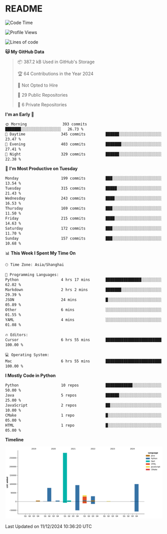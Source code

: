 # README

<!--START_SECTION:waka-->
![Code Time](http://img.shields.io/badge/Code%20Time-1%2C092%20hrs%2027%20mins-blue)

![Profile Views](http://img.shields.io/badge/Profile%20Views-30-blue)

![Lines of code](https://img.shields.io/badge/From%20Hello%20World%20I%27ve%20Written-630.4%20thousand%20lines%20of%20code-blue)

**🐱 My GitHub Data** 

> 📦 387.2 kB Used in GitHub's Storage 
 > 
> 🏆 64 Contributions in the Year 2024
 > 
> 🚫 Not Opted to Hire
 > 
> 📜 29 Public Repositories 
 > 
> 🔑 6 Private Repositories 
 > 
**I'm an Early 🐤** 

```text
🌞 Morning                393 commits         ███████░░░░░░░░░░░░░░░░░░   26.73 % 
🌆 Daytime                345 commits         ██████░░░░░░░░░░░░░░░░░░░   23.47 % 
🌃 Evening                403 commits         ███████░░░░░░░░░░░░░░░░░░   27.41 % 
🌙 Night                  329 commits         ██████░░░░░░░░░░░░░░░░░░░   22.38 % 
```
📅 **I'm Most Productive on Tuesday** 

```text
Monday                   199 commits         ███░░░░░░░░░░░░░░░░░░░░░░   13.54 % 
Tuesday                  315 commits         █████░░░░░░░░░░░░░░░░░░░░   21.43 % 
Wednesday                243 commits         ████░░░░░░░░░░░░░░░░░░░░░   16.53 % 
Thursday                 169 commits         ███░░░░░░░░░░░░░░░░░░░░░░   11.50 % 
Friday                   215 commits         ████░░░░░░░░░░░░░░░░░░░░░   14.63 % 
Saturday                 172 commits         ███░░░░░░░░░░░░░░░░░░░░░░   11.70 % 
Sunday                   157 commits         ███░░░░░░░░░░░░░░░░░░░░░░   10.68 % 
```


📊 **This Week I Spent My Time On** 

```text
🕑︎ Time Zone: Asia/Shanghai

💬 Programming Languages: 
Python                   4 hrs 17 mins       ████████████████░░░░░░░░░   62.02 % 
Markdown                 2 hrs 2 mins        ███████░░░░░░░░░░░░░░░░░░   29.39 % 
JSON                     24 mins             █░░░░░░░░░░░░░░░░░░░░░░░░   05.89 % 
Other                    6 mins              ░░░░░░░░░░░░░░░░░░░░░░░░░   01.55 % 
YAML                     4 mins              ░░░░░░░░░░░░░░░░░░░░░░░░░   01.08 % 

🔥 Editors: 
Cursor                   6 hrs 55 mins       █████████████████████████   100.00 % 

💻 Operating System: 
Mac                      6 hrs 55 mins       █████████████████████████   100.00 % 
```

**I Mostly Code in Python** 

```text
Python                   10 repos            ████████████░░░░░░░░░░░░░   50.00 % 
Java                     5 repos             ██████░░░░░░░░░░░░░░░░░░░   25.00 % 
JavaScript               2 repos             ██░░░░░░░░░░░░░░░░░░░░░░░   10.00 % 
CMake                    1 repo              █░░░░░░░░░░░░░░░░░░░░░░░░   05.00 % 
HTML                     1 repo              █░░░░░░░░░░░░░░░░░░░░░░░░   05.00 % 
```



**Timeline**

![Lines of Code chart](https://raw.githubusercontent.com/XeonHis/XeonHis/main/assets/bar_graph.png)


 Last Updated on 11/12/2024 10:36:20 UTC
<!--END_SECTION:waka-->

